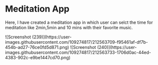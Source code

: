 <h1>Meditation App</h1>
<p>Here, I have created a meditation app in which user can selct the time for meditation like 2min,5min and 10 mins with their favorite music.</p>
![Screenshot (239)](https://user-images.githubusercontent.com/109274817/212563709-f95461af-df7b-454b-ad27-76ce0fd5d871.png)
![Screenshot (240)](https://user-images.githubusercontent.com/109274817/212563733-1706d0ac-44ed-4383-902c-e9be1447cd70.png)
